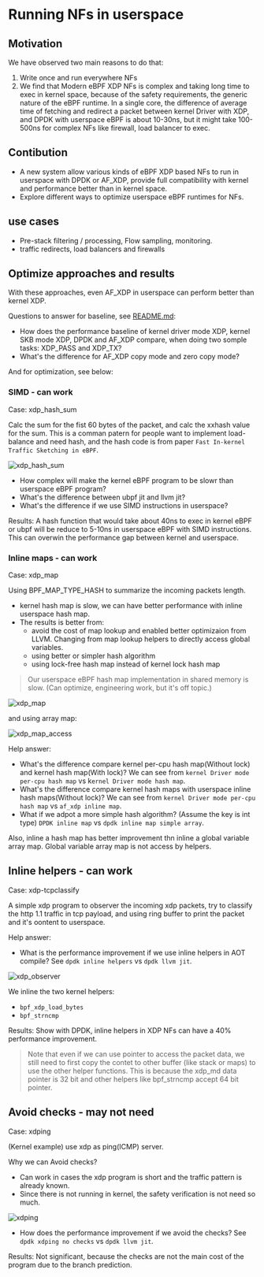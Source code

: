 # Running NFs in userspace

## Motivation

We have observed two main reasons to do that:

1. Write once and run everywhere NFs
2. We find that Modern eBPF XDP NFs is complex and taking long time to exec in kernel space, because of the safety requirements, the generic nature of the eBPF runtime. In a single core, the difference of average time of fetching and redirect a packet between kernel Driver with XDP, and DPDK with userspace eBPF is about 10-30ns, but it might take 100-500ns for complex NFs like firewall, load balancer to exec.
   
## Contibution

- A new system allow various kinds of eBPF XDP based NFs to run in userspace with DPDK or AF_XDP, provide full compatibility with kernel and performance better than in kernel space.
- Explore different ways to optimize userspace eBPF runtimes for NFs.

## use cases

- Pre-stack filtering / processing, Flow sampling, monitoring. 
- traffic redirects, load balancers and firewalls

## Optimize approaches and results

With these approaches, even AF_XDP in userspace can perform better than kernel XDP.

Questions to answer for baseline, see [README.md](README.md):

- How does the performance baseline of kernel driver mode XDP, kernel SKB mode XDP, DPDK and AF_XDP compare, when doing two somple tasks: XDP_PASS and XDP_TX?
- What's the difference for AF_XDP copy mode and zero copy mode?
  
And for optimization, see below:

### SIMD - can work

Case: xdp_hash_sum

Calc the sum for the fist 60 bytes of the packet, and calc the xxhash value for the sum. This is a comman patern for people want to implement load-balance and need hash, and the hash code is from paper `Fast In-kernel Traffic Sketching in eBPF`.

![xdp_hash_sum](xdp_hash_sum/ipackets.png)

- How complex will make the kernel eBPF program to be slowr than userspace eBPF program? 
- What's the difference between ubpf jit and llvm jit?
- What's the difference if we use SIMD instructions in userspace?

Results: A hash function that would take about 40ns to exec in kernel eBPF or ubpf will be reduce to 5-10ns in userspace eBPF with SIMD instructions. This can overwin the performance gap between kernel and userspace.

### Inline maps - can work

Case: xdp_map

Using BPF_MAP_TYPE_HASH to summarize the incoming packets length.

- kernel hash map is slow, we can have better performance with inline userspace hash map.
- The results is better from:
  - avoid the cost of map lookup and enabled better optimizaion from LLVM. Changing from map lookup helpers to directly access global variables.
  - using better or simpler hash algorithm
  - using lock-free hash map instead of kernel lock hash map

> Our userspace eBPF hash map implementation in shared memory is slow. (Can optimize, engineering work, but it's off topic.)

![xdp_map](xdp_map/ipackets.png)

and using array map:

![xdp_map_access](xdp_map_access/ipackets.png)

Help answer:

- What's the difference compare kernel per-cpu hash map(Without lock) and kernel hash map(With lock)? We can see from `kernel Driver mode per-cpu hash map` vs k`ernel Driver mode hash map`.
- What's the difference compare kernel hash maps with userspace inline hash maps(Without lock)? We can see from `kernel Driver mode per-cpu hash map` vs `af_xdp inline map`.
- What if we adpot a more simple hash algorithm? (Assume the key is int type) `DPDK inline map` vs `dpdk inline map simple array`.

Also, inline a hash map has better improvement thn inline a global variable array map. Global variable array map is not access by helpers.

## Inline helpers - can work

Case: xdp-tcpclassify

A simple xdp program to observer the incoming xdp packets, try to classify the http 1.1 traffic in tcp payload, and using ring buffer to print the packet and it's oontent to userspace.

Help answer:

- What is the performance improvement if we use inline helpers in AOT compile? See `dpdk inline helpers` vs `dpdk llvm jit`.

![xdp_observer](xdp-tcpclassify/ipackets.png)

We inline the two kernel helpers:

- `bpf_xdp_load_bytes`
- `bpf_strncmp`
  
Results: Show with DPDK, inline helpers in XDP NFs can have a 40% performance improvement.
  
> Note that even if we can use pointer to access the packet data, we still need to first copy the contet to other buffer (like stack or maps) to use the other helper functions. This is because the xdp_md data pointer is 32 bit and other helpers like bpf_strncmp accept 64 bit pointer.

## Avoid checks - may not need

Case: xdping

(Kernel example) use xdp as ping(ICMP) server.

Why we can Avoid checks?

- Can work in cases the xdp program is short and the traffic pattern is already known.
- Since there is not running in kernel, the safety verification is not need so much.

![xdping](xdping/ipackets.png)

- How does the performance improvement if we avoid the checks? See `dpdk xdping no checks` vs `dpdk llvm jit`.

Results: Not significant, because the checks are not the main cost of the program due to the branch prediction.
